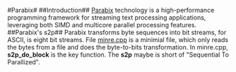 #Parabix#
##Introduction##
[Parabix](http://parabix.costar.sfu.ca/) technology is a high-performance programming framework for streaming text processing applications, leveraging both SIMD and multicore parallel processing features.
##Parabix's s2p##
Parabix transforms byte sequences into bit streams, for ASCII, is eight bit streams. File [minre.cpp](https://github.com/laishzh/LLVM_ShuffleVector_Optimizer/blob/master/Parabix/minre.cpp) is a minimial file, which only reads the bytes from a file and does the byte-to-bits transformation. In minre.cpp, **s2p_do_block** is the key function. The **s2p** maybe is short of "Sequential To Parallized". 
